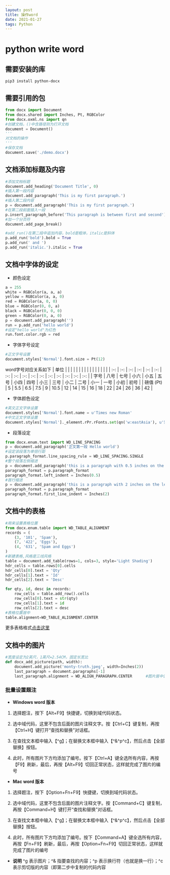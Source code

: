 ```yaml
---
layout: post
title: 操作word
date: 2021-01-27 
tags: Python    
---
```

# python write word
## 需要安装的库
```shell
pip3 install python-docx
```
## 需要引用的包
```python
from docx import Document
from docx.shared import Inches, Pt, RGBColor
from docx.oxml.ns import qn
#创建文档，()中含路径则为打开文档
document = Document()
'''
对文档的操作
'''
#保存文档
document.save('./demo.docx')
```
## 文档添加标题及内容
```python
#添加文档标题
document.add_heading('Document Title', 0)
#插入第一段内容
document.add_paragraph('This is my first paragraph.')
#插入第二段内容
p = document.add_paragraph('This is my first paragraph.')
#在第二段前面插入一段
p.insert_paragraph_before('This paragraph is between first and second')
#加一个分页符
document.add_page_break()

#add_run()在第二段中追加内容，bold是粗体，italic是斜体
p.add_run('bold').bold = True
p.add_run(' and ')
p.add_run('italic.').italic = True
```
## 文档中字体的设定
* 颜色设定
```python
a = 255
white = RGBColor(a, a, a)
yellow = RGBColor(a, a, 0)
red = RGBColor(a, 0, 0)
blue = RGBColor(0, 0, a)
black = RGBColor(0, 0, 0)
green = RGBColor(0, a, 0)
p = document.add_paragraph('')
run = p.add_run('hello world')
#设定"hello world"为红色
run.font.color.rgb = red
```
* 字体字号设定
```python
#正文字号设置
document.styles['Normal'].font.size = Pt(12)
```
word字号对应关系如下
|  单位  | | | | | | | | | | | | | | | |
| :-: | :-: | :-: | :-: | :-: | :-: | :-: | :-: | :-: | :-: | :-: | :-: | :-: | :-: | :-: | :-: |
| 字号  | 八号 | 七号 | 小六 | 小五 | 五号 | 小四 | 四号 | 小三 | 三号 | 小二 | 二号 | 小一 | 一号 | 小初 | 初号 |
| 磅值 (Pt)  | 5 | 5.5 | 6.5 | 7.5 | 9 | 10.5 | 12 | 14 | 15 | 16 | 18 | 22 | 24 | 26 | 36 | 42 |
* 字体颜色设定
```python
#英文正文字体设置
document.styles['Normal'].font.name = u'Times new Roman'
#中文正文字体设置
document.styles['Normal']._element.rPr.rFonts.set(qn('w:eastAsia'), u'宋体')
```
* 段落设定
```python
from docx.enum.text import WD_LINE_SPACING
p = document.add_paragraph('正文第一段 Hello world')
#设定该段落为单倍行距
p.paragraph_format.line_spacing_rule = WD_LINE_SPACING.SINGLE
#整个段落左侧缩进
p = document.add_paragraph('this is a paragraph with 0.5 inches on the left.this is a paragraph with 0.5 inches on the left.')
paragraph_format = p.paragraph_format
paragraph_format.left_indent = Inches(0.5)
#首行缩进
p = document.add_paragraph('this is a paragraph with 2 inches on the left of the first line.this is a paragraph with 2 inches on the left of the first line.')
paragraph_format = p.paragraph_format
paragraph_format.first_line_indent = Inches(2)
```
## 文档中的表格
```python
#用来设置表格位置
from docx.enum.table import WD_TABLE_ALIGNMENT
records = (
    (3, '101', 'Spam'),
    (7, '422', 'Eggs'),
    (4, '631', 'Spam and Eggs')
)
#新建表格,风格是三线风格
table = document.add_table(rows=1, cols=3, style='Light Shading')
hdr_cells = table.rows[0].cells
hdr_cells[0].text = 'Qty'
hdr_cells[1].text = 'Id'
hdr_cells[2].text = 'Desc'

for qty, id, desc in records:
    row_cells = table.add_row().cells
    row_cells[0].text = str(qty)
    row_cells[1].text = id
    row_cells[2].text = desc
#表格位置居中
table.alignment=WD_TABLE_ALIGNMENT.CENTER
```
更多表格格式[点击这里](https://python-docx.readthedocs.io/en/latest/user/styles-understanding.html#table-styles-in-default-template)
## 文档中的图片
```python
#宽度设定为2英尺，1英尺=2.54CM，固定长宽比
def docx_add_picture(path, width):
	document.add_picture('monty-truth.jpeg', width=Inches(2))
	last_paragraph = document.paragraphs[-1]
	last_paragraph.alignment = WD_ALIGN_PARAGRAPH.CENTER      #图片居中设置
```

### **批量设置题注**
* **Windows word 版本**
1. 选择题注，按下【Alt+F9】快捷键，切换到域代码状态。

2. 选中域代码，这里不包含后面的图片注释文字。按【Ctrl+C】键复制，再按【Ctrl+H】键打开“查找和替换”对话框。

3. 在查找文本框中输入【^g】；在替换文本框中输入【^&^p^c】，然后点击【全部替换】按钮。

4. 此时，所有图片下方均添加了编号。按下【Ctrl+A】键全选所有内容，再按【F9】刷新，最后，再按【Alt+F9】切回正常状态，这样就完成了图片的编号

* **Mac word 版本**
1.  选择题注，按下【Option+Fn+F9】快捷键，切换到域代码状态。

2. 选中域代码，这里不包含后面的图片注释文字。按【Command+C】键复制，再按【Command+H】键打开“查找和替换”对话框。

3. 在查找文本框中输入【^g】；在替换文本框中输入【^&^p^c】，然后点击【全部替换】按钮。

4. 此时，所有图片下方均添加了编号。按下【Command+A】键全选所有内容，再按【Fn+F9】刷新，最后，再按【Option+Fn+F9】切回正常状态，这样就完成了图片的编号

* **说明**
^g 表示图片；^& 指要查找的内容；^p 表示换行符（也就是换一行）；^c 表示剪切版的内容（即第二步中复制的代码内容